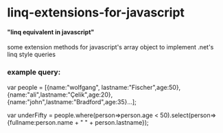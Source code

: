 # linq-extensions-for-javascript

#### "linq equivalent in javascript"
some extension methods for javascript's array object to implement .net's linq style queries

### example query: 

var people = [{name:"wolfgang", lastname:"Fischer",age:50},{name:"ali",lastname:"Çelik",age:20},{name:"john",lastname:"Bradford",age:35}...];

var underFifty = people.where(person=>person.age < 50).select(person=>{fullname:person.name + " " + person.lastname}); 
